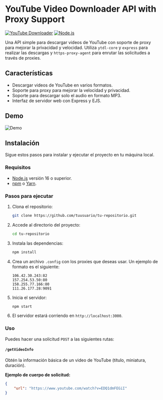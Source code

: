# YouTube Video Downloader API with Proxy Support

[![YouTube Downloader](https://img.shields.io/badge/YouTube%20Downloader-API-blue)](https://github.com/tuusuario/tu-repositorio)
[![Node.js](https://img.shields.io/badge/Node.js-v16.0.0-green)](https://nodejs.org/)

Una API simple para descargar videos de YouTube con soporte de proxy para mejorar la privacidad y velocidad. Utiliza `ytdl-core` y `express` para realizar las descargas y `https-proxy-agent` para enrutar las solicitudes a través de proxies.

## Características

- Descargar videos de YouTube en varios formatos.
- Soporte para proxy para mejorar la velocidad y privacidad.
- Soporte para descargar solo el audio en formato MP3.
- Interfaz de servidor web con Express y EJS.

## Demo

![Demo](https://media.giphy.com/media/JmFl0dVbYYrQs/giphy.gif)

## Instalación

Sigue estos pasos para instalar y ejecutar el proyecto en tu máquina local.

### Requisitos

- [Node.js](https://nodejs.org/) versión 16 o superior.
- [npm](https://www.npmjs.com/) o [Yarn](https://yarnpkg.com/).

### Pasos para ejecutar

1. Clona el repositorio:

    ```bash
    git clone https://github.com/tuusuario/tu-repositorio.git
    ```

2. Accede al directorio del proyecto:

    ```bash
    cd tu-repositorio
    ```

3. Instala las dependencias:

    ```bash
    npm install
    ```

4. Crea un archivo `.config` con los proxies que deseas usar. Un ejemplo de formato es el siguiente:

    ```
    106.42.30.243:82
    157.254.53.50:80
    158.255.77.166:80
    111.26.177.28:9091
    ```

5. Inicia el servidor:

    ```bash
    npm start
    ```

6. El servidor estará corriendo en `http://localhost:3000`.

### Uso

Puedes hacer una solicitud `POST` a las siguientes rutas:

#### `/getVideoInfo`

Obtén la información básica de un video de YouTube (título, miniatura, duración).

**Ejemplo de cuerpo de solicitud:**

```json
{
    "url": "https://www.youtube.com/watch?v=EDQ1dmFEGiI"
}
